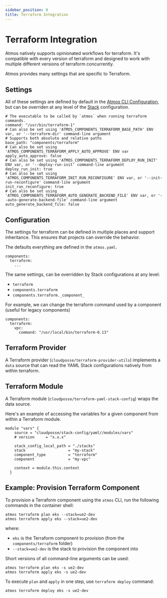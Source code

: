 ```yaml
---
sidebar_position: 8
title: Terraform Integration
---
```


# Terraform Integration

Atmos natively supports opinionated workflows for terraform. It's compatible with every version of terraform and designed to work with multiple different versions of terraform concurrently.

Atmos provides many settings that are specific to Terraform.

## Settings

All of these settings are defined by default in the [Atmos CLI Configuration](/cli/configuration), but can be overriden at any level of the [Stack](/core-concepts/stacks/#schema) configuration.

```
# The executable to be called by `atmos` when running terraform commands.
command: "/usr/bin/terraform-1"
# Can also be set using 'ATMOS_COMPONENTS_TERRAFORM_BASE_PATH' ENV var, or '--terraform-dir' command-line argument
# Supports both absolute and relative paths
base_path: "components/terraform"
# Can also be set using 'ATMOS_COMPONENTS_TERRAFORM_APPLY_AUTO_APPROVE' ENV var
apply_auto_approve: false
# Can also be set using 'ATMOS_COMPONENTS_TERRAFORM_DEPLOY_RUN_INIT' ENV var, or '--deploy-run-init' command-line argument
deploy_run_init: true
# Can also be set using 'ATMOS_COMPONENTS_TERRAFORM_INIT_RUN_RECONFIGURE' ENV var, or '--init-run-reconfigure' command-line argument
init_run_reconfigure: true
# Can also be set using 'ATMOS_COMPONENTS_TERRAFORM_AUTO_GENERATE_BACKEND_FILE' ENV var, or '--auto-generate-backend-file' command-line argument
auto_generate_backend_file: false
```

## Configuration

The settings for terraform can be defined in multiple places and support inheritance. This ensures that projects can override the behavior.

The defaults everything are defined in the `atmos.yaml`.

```
components:
  terraform:
    ...
```

The same settings, can be overridden by Stack configurations at any level:

- `terraform`
- `components.terraform`
- `components.terraform._component_`

For example, we can change the terraform command used by a component (useful for legacy components)

```
components:
  terraform:
    vpc:
      command: "/usr/local/bin/terraform-0.13"
```

## Terraform Provider

A Terraform provider (`cloudposse/terraform-provider-utils`) implements a `data` source that can read the YAML Stack configurations natively from within terraform.

## Terraform Module

A Terraform module (`cloudposse/terraform-yaml-stack-config`) wraps the data source.

Here's an example of accessing the variables for a given component from within a Terraform module.

```
module "vars" {
    source = "cloudposse/stack-config/yaml//modules/vars"
    # version     = "x.x.x"

    stack_config_local_path = "./stacks"
    stack                   = "my-stack"
    component_type          = "terraform"
    component               = "my-vpc"

    context = module.this.context
  }
```


 ## Example: Provision Terraform Component

To provision a Terraform component using the `atmos` CLI, run the following commands in the container shell:

```console
atmos terraform plan eks --stack=ue2-dev
atmos terraform apply eks --stack=ue2-dev
```

where:

- `eks` is the Terraform component to provision (from the `components/terraform` folder)
- `--stack=ue2-dev` is the stack to provision the component into

Short versions of all command-line arguments can be used:

```console
atmos terraform plan eks -s ue2-dev
atmos terraform apply eks -s ue2-dev
```

To execute `plan` and `apply` in one step, use `terraform deploy` command:

```console
atmos terraform deploy eks -s ue2-dev
```
